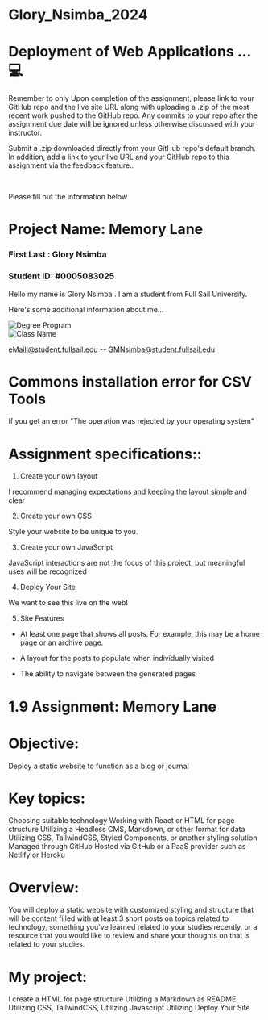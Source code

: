 # Glory_Nsimba_2024

# Deployment of Web Applications ... 💻

Remember to only Upon completion of the assignment, please link to your GitHub repo and the live site URL along with uploading a .zip of the most recent work pushed to the GitHub repo. Any commits to your repo after the assignment due date will be ignored unless otherwise discussed with your instructor.

Submit a .zip downloaded directly from your GitHub repo's default branch. In addition, add a link to your live URL and your GitHub repo to this assignment via the feedback feature..

<br>

Please fill out the information below

# Project Name: Memory Lane

### First Last : Glory Nsimba

### Student ID: #0005083025

Hello my name is Glory Nsimba . I am a student from Full Sail University.

Here's some additional information about me...

![Degree Program](https://img.shields.io/badge/Degree-Web%20Development-orange?logo=gnometerminal)
<br>
![Class Name](https://online.fullsail.edu/class_sections/182831/dashboard)

eMaill@student.fullsail.edu -- GMNsimba@student.fullsail.edu

# Commons installation error for CSV Tools

If you get an error "The operation was rejected by your operating system"

# Assignment specifications::

1. Create your own layout

I recommend managing expectations and keeping the layout simple and clear

2. Create your own CSS

Style your website to be unique to you.

3. Create your own JavaScript

JavaScript interactions are not the focus of this project, but meaningful uses will be recognized

4. Deploy Your Site

We want to see this live on the web!

5. Site Features

- At least one page that shows all posts. For example, this may be a home page or an archive page.

- A layout for the posts to populate when individually visited

- The ability to navigate between the generated pages

# 1.9 Assignment: Memory Lane

# Objective:

Deploy a static website to function as a blog or journal

# Key topics:

Choosing suitable technology
Working with React or HTML for page structure
Utilizing a Headless CMS, Markdown, or other format for data
Utilizing CSS, TailwindCSS, Styled Components, or another styling solution
Managed through GitHub
Hosted via GitHub or a PaaS provider such as Netlify or Heroku

# Overview:

You will deploy a static website with customized styling and structure that will be content filled with at least 3 short posts on topics related to technology, something you've learned related to your studies recently, or a resource that you would like to review and share your thoughts on that is related to your studies.

# My project:

I create a HTML for page structure
Utilizing a Markdown as README
Utilizing CSS, TailwindCSS,
Utilizing Javascript
Utilizing Deploy Your Site
